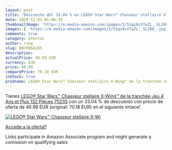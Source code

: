 ```yaml
---
layout: post
title: 'Descuento del 33.04 % en LEGO® Star Wars™ Chasseur stellaire X-Wi'
date: 2020-12-03 01:06:39
thumbnailImage: 'https://m.media-amazon.com/images/I/51qz8cV7wZL._SL200_.jpg'
images: [ 'https://m.media-amazon.com/images/I/51qz8cV7wZL._SL200_.jpg' ]
comments: true
category: ofertas
author: ring
slug: B07FNS6J85
description:
actualPrice: 46.99 EUR
currency: EUR
price: 46.99
comparePrice: 70.18 EUR
inStock: true
prodname: LEGO® Star Wars™ Chasseur stellaire X-Wing™ de la tranchée Jeu 4 Ans et Plus  132 Pièces  75235
---
```


Tienes [LEGO® Star Wars™ Chasseur stellaire X-Wing™ de la tranchée Jeu 4 Ans et Plus  132 Pièces  75235](https://www.amazon.fr/dp/B07FNS6J85/?tag=tolees0d-21) con un 33.04 % de descuento con precio de oferta de 46.99 EUR (original: 70.18 EUR) en el siguiente enlace!

[![LEGO® Star Wars™ Chasseur stellaire X-Wi](https://m.media-amazon.com/images/I/51qz8cV7wZL._SL200_.jpg)](https://www.amazon.fr/dp/B07FNS6J85/?tag=tolees0d-21)

[Accede a la oferta!!](https://www.amazon.fr/dp/B07FNS6J85/?tag=tolees0d-21)

Links participate in Amazon Associate program and might generate a comission on qualifying sales


